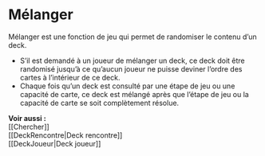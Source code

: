 # Mélanger
Mélanger est une fonction de jeu qui permet de randomiser le contenu d’un deck. 

- S’il est demandé à un joueur de mélanger un deck, ce deck doit être randomisé jusqu’à ce qu’aucun joueur ne puisse deviner l’ordre des cartes à l’intérieur de ce deck.
- Chaque fois qu’un deck est consulté par une étape de jeu ou une capacité de carte, ce deck est mélangé après que l’étape de jeu ou la capacité de carte se soit complètement résolue.

**Voir aussi :**  
[[Chercher]]  
[[DeckRencontre|Deck rencontre]]  
[[DeckJoueur|Deck joueur]]